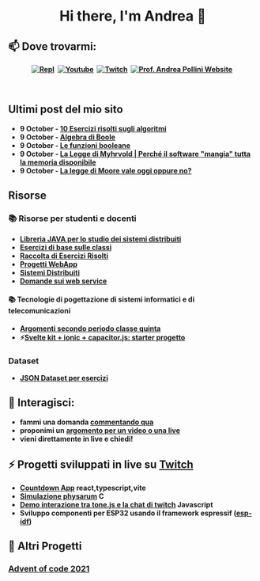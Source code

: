<p>
  <h1 align="center"><b>Hi there, I'm Andrea 👋</h1>
</p>

## 📫 Dove trovarmi:

<p align="center">
<a href="https://replit.com/@professorandrea"><img src="https://img.shields.io/badge/REPLIT-ee6600?style=for-the-badge&logo=repl&logoColor=black" alt="Repl" /></a>&nbsp;
<a href="http://bit.ly/AndreaPolliniYT"><img src="https://img.shields.io/badge/YouTube-FF0000?style=for-the-badge&logo=youtube&logoColor=white" alt="Youtube" /></a>&nbsp;
<a href="https://www.twitch.tv/profandreapollini"><img src="https://img.shields.io/badge/Twitch-9146FF?style=for-the-badge&logo=twitch&logoColor=white" alt="Twitch" /></a>&nbsp;
<a href="https://andreapollini.com"><img src="https://img.shields.io/badge/website-440000?style=for-the-badge&logo=repl&logoColor=white" alt="Prof. Andrea Pollini Website" /></a>&nbsp;
</p>
<br />

## Ultimi post del mio sito

<!-- feed start -->
- 9 October - [10 Esercizi risolti  sugli algoritmi](https://andreapollini.com/informatica/10-esercizi-risolti-sugli-algoritmi)
- 9 October - [Algebra di Boole](https://andreapollini.com/algebra-di-boole)
- 9 October - [Le funzioni booleane](https://andreapollini.com/le-funzioni-booleane)
- 9 October - [La Legge di Myhrvold |  Perché il software "mangia" tutta la memoria disponibile](https://andreapollini.com/la-legge-di-myhrvold)
- 9 October - [La legge di Moore vale oggi oppure no?](https://andreapollini.com/la-legge-di-moore-vale-oggi-oppure-no)
<!-- feed end -->

## Risorse

### 📚 Risorse per studenti e docenti

- [Libreria JAVA per lo studio dei sistemi distribuiti](https://github.com/ProfAndreaPollini/distributed-system-learning-lib)
- [Esercizi di base sulle classi](https://github.com/ProfAndreaPollini/ProfAndreaPollini/blob/5eeb572673cdce32bb9e0b171a4abb0af558a4e2/java-esercizi-base.md)
- [Raccolta di Esercizi Risolti](https://github.com/ProfAndreaPollini/ProfAndreaPollini/blob/main/esercizi-cpp.md)
- [Progetti WebApp](https://github.com/ProfAndreaPollini/ProfAndreaPollini/blob/main/idee-progetti-webapp.md)
- [Sistemi Distribuiti](https://github.com/ProfAndreaPollini/ProfAndreaPollini/blob/main/argomenti-sistemi-distribuiti.md)
- [Domande sui web service](https://github.com/ProfAndreaPollini/ProfAndreaPollini/blob/main/domande-web-service.md)

####  📚 Tecnologie di pogettazione di sistemi informatici e di telecomunicazioni

- [Argomenti secondo periodo classe quinta](https://github.com/ProfAndreaPollini/ProfAndreaPollini/blob/main/argomenti-secondo-periodo-5-tecnologie.md) 
- ⚡[Svelte kit + ionic + capacitor.js: starter progetto](https://github.com/ProfAndreaPollini/demo-capacitor-ionic-svelte)

### Dataset
- [JSON Dataset per esercizi](https://github.com/ProfAndreaPollini/ProfAndreaPollini/blob/main/json-datasets.md)


<!--
**ProfAndreaPollini/ProfAndreaPollini** is a ✨ _special_ ✨ repository because its `README.md` (this file) appears on your GitHub profile.

Here are some ideas to get you started:

- 🔭 I’m currently working on ...
- 🌱 I’m currently learning ...
- 👯 I’m looking to collaborate on ...
- 🤔 I’m looking for help with ...
- 💬 Ask me about ...
- 📫 How to reach me: ...
- 😄 Pronouns: ...
- ⚡ Fun fact: ...
-->

## 💬 Interagisci:
  - fammi una domanda [commentando qua](https://github.com/ProfAndreaPollini/ProfAndreaPollini/issues/1)
  - proponimi un [argomento per un video o una live](https://github.com/ProfAndreaPollini/profandreapollini-youtube-videos/issues)
  - vieni direttamente in live e chiedi!



## ⚡ Progetti sviluppati in live su [Twitch](https://www.twitch.tv/profandreapollini)

- [Countdown App](https://github.com/ProfAndreaPollini/countdown-app-react) react,typescript,vite
- [Simulazione physarum](ProfAndreaPollini/physarum-simulation-c-raylib)  C
- [Demo interazione tra tone.js e la chat di twitch](https://github.com/ProfAndreaPollini/tonejs-demo) Javascript
- Sviluppo componenti per ESP32 usando il framework espressif ([esp-idf](https://docs.espressif.com/projects/esp-idf/en/latest/esp32/))

## 🔭 Altri Progetti 

### [Advent of code 2021](https://github.com/ProfAndreaPollini/ProfAndreaPollini/blob/8e876f28511c9c4892440f99d5f0f15e69326188/advent-of-code-2021.md)





  

